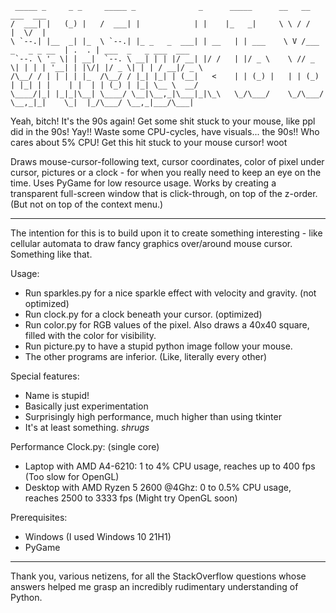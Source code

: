 ```
 _____ _     _ _     _____ _              _      _____      __   __                ___  ___                     
/  ___| |   (_) |   /  ___| |            | |    |_   _|     \ \ / /                |  \/  |                     
\ `--.| |__  _| |_  \ `--.| |_ _   _  ___| | __   | | ___    \ V /___  _   _ _ __  | .  . | ___  _   _ ___  ___ 
 `--. \ '_ \| | __|  `--. \ __| | | |/ __| |/ /   | |/ _ \    \ // _ \| | | | '__| | |\/| |/ _ \| | | / __|/ _ \
/\__/ / | | | | |_  /\__/ / |_| |_| | (__|   <    | | (_) |   | | (_) | |_| | |    | |  | | (_) | |_| \__ \  __/
\____/|_| |_|_|\__| \____/ \__|\__,_|\___|_|\_\   \_/\___/    \_/\___/ \__,_|_|    \_|  |_/\___/ \__,_|___/\___|
```
Yeah, bitch! It's the 90s again! Get some shit stuck to your mouse, like ppl did in the 90s! Yay!! Waste some CPU-cycles, have visuals... the 90s!! Who cares about 5% CPU! Get this hit stuck to your mouse cursor! woot

Draws mouse-cursor-following text, cursor coordinates, color of pixel under cursor, pictures or a clock - for when you really need to keep an eye on the time. Uses PyGame for low resource usage. Works by creating a transparent full-screen window that is click-through, on top of the z-order. (But not on top of the context menu.)

---

The intention for this is to build upon it to create something interesting - like cellular automata to draw fancy graphics over/around mouse cursor. Something like that.

Usage:
- Run sparkles.py for a nice sparkle effect with velocity and gravity. (not optimized)
- Run clock.py for a clock beneath your cursor. (optimized)
- Run color.py for RGB values of the pixel. Also draws a 40x40 square, filled with the color for visibility.
- Run picture.py to have a stupid python image follow your mouse.
- The other programs are inferior. (Like, literally every other)


Special features:
- Name is stupid!
- Basically just experimentation
- Surprisingly high performance, much higher than using tkinter
- It's at least something. *shrugs*


Performance Clock.py: (single core)
- Laptop with AMD A4-6210: 1 to 4% CPU usage, reaches up to 400 fps (Too slow for OpenGL)
- Desktop with AMD Ryzen 5 2600 @4Ghz: 0 to 0.5% CPU usage, reaches 2500 to 3333 fps (Might try OpenGL soon)


Prerequisites:
- Windows (I used Windows 10 21H1)
- PyGame



---
Thank you, various netizens, for all the StackOverflow questions whose answers helped me grasp an incredibly rudimentary understanding of Python.
